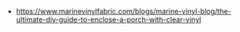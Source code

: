 - https://www.marinevinylfabric.com/blogs/marine-vinyl-blog/the-ultimate-diy-guide-to-enclose-a-porch-with-clear-vinyl